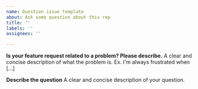 ```yaml
---
name: Question issue template
about: Ask some question about this rep
title: ''
labels: ''
assignees: ''

---
```


**Is your feature request related to a problem? Please describe.**
A clear and concise description of what the problem is. Ex. I'm always frustrated when [...]

**Describe the question**
A clear and concise description of your question.
